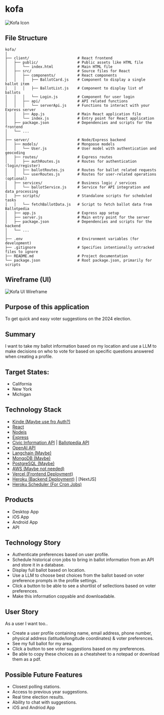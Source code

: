 # kofa
![Kofa Icon](imgs/kofa.png)


## File Structure
```
kofa/
│
├── client/                      # React frontend
│   ├── public/                  # Public assets like HTML file
│   │   └── index.html           # Main HTML file
│   ├── src/                     # Source files for React
│   │   ├── components/          # React components
│   │   │   ├── BallotCard.js    # Component to display a single ballot item
│   │   │   ├── BallotList.js    # Component to display list of ballots
│   │   │   └── Login.js         # Component for user login
│   │   ├── api/                 # API related functions
│   │   │   └── serverApi.js     # Functions to interact with your Express server
│   │   ├── App.js               # Main React application file
│   │   └── index.js             # Entry point for React application
│   ├── package.json             # Dependencies and scripts for the frontend
│   └── ...
│
├── server/                      # Node/Express backend
│   ├── models/                  # Mongoose models
│   │   └── User.js              # User model with authentication and geocoding
│   ├── routes/                  # Express routes
│   │   ├── authRoutes.js        # Routes for authentication (login/register)
│   │   ├── ballotRoutes.js      # Routes for ballot related requests
│   │   └── userRoutes.js        # Routes for user-related operations (optional)
│   ├── services/                # Business logic / services
│   │   └── ballotService.js     # Service for API integration and data processing
│   ├── scripts/                 # Standalone scripts for scheduled tasks
│   │   └── fetchBallotData.js   # Script to fetch ballot data from Ballotpedia
│   ├── app.js                   # Express app setup
│   ├── server.js                # Main entry point for the server
│   ├── package.json             # Dependencies and scripts for the backend
│   └── ...
│
├── .env                         # Environment variables (for development)
├── .gitignore                   # Specifies intentionally untracked files to ignore
├── README.md                    # Project documentation
└── package.json                 # Root package.json, primarily for scripts
```

## Wireframe (UI)
![Kofa UI Wireframe](imgs/kofa-ui-wirefram.png)


## Purpose of this application
To get quick and easy voter suggestions on the 2024 election.


## Summary
I want to take my ballot information based on my location and use a LLM to make decisions on who to vote for based on specific questions answered when creating a profile.

## Target States:
- California
- New York
- Michigan


## Technology Stack
- [Kinde (Maybe use fro Auth?)](https://kinde.com/)
- [React](https://react.dev/)
- [Nodejs](https://nodejs.org/en/learn/getting-started/introduction-to-nodejs)
- [Express](https://expressjs.com/)
- [Civic Information API](https://developers.google.com/civic-information) | [Ballotpedia API](https://developer.ballotpedia.org/#elections)
- [OpenAI API](https://platform.openai.com/docs/api-reference)
- [Langchain (Maybe)](https://python.langchain.com/docs/get_started/quickstart)
- [MongoDB (Maybe)](https://www.mongodb.com/docs/drivers/node/current/)
- [PostgreSQL (Maybe)](https://www.postgresql.org/)
- [AWS (Maybe not needed)](https://docs.aws.amazon.com/)
- [Vercel (Frontend Deployment)](https://vercel.com/docs)
- [Heroku (Backend Deployment)](https://devcenter.heroku.com/categories/reference) | [NextJS]
- [Heroku Scheduler (For Cron Jobs)](https://devcenter.heroku.com/articles/scheduler)


## Products
- Desktop App
- iOS App
- Android App
- API


## Technology Story
- Authenticate preferences based on user profile.
- Schedule historical cron jobs to bring in ballot information from an API and store it in a database.
- Display full ballot based on location.
- Use a LLM to choose best choices from the ballot based on voter preference prompts in the profile settings.
- Click a button to be able to see a shortlist of sellections based on voter preferences.
- Make this information copyable and downloadable.


## User Story
As a user I want too..


- Create a user profile containing name, email address, phone number, physical address (latitude/longitude coordinates) & voter preferences.
- See my full ballot for my area.
- Click a button to see voter suggestions based on my preferences.
- Be able to copy these choices as a cheatsheet to a notepad or download them as a pdf.


## Possible Future Features
- Closest polling stations.
- Access to previous year suggestions.
- Real time election results.
- Ability to chat with suggestions.
- iOS and Andriod App

